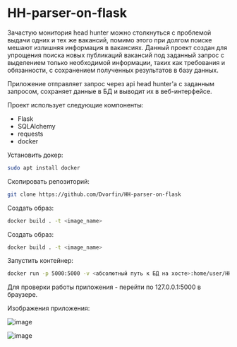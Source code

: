 # HH-parser-on-flask

Зачастую монитория head hunter можно столкнуться с проблемой выдачи одних и тех же вакансий, помимо этого при долгом поиске мешают излишняя информация в вакансиях. Данный проект создан для упрощения поиска новых публикаций вакансий под заданный запрос с выделением только необходимой информации, таких как требования и обязанности, с сохранением полученных результатов в базу данных.

Приложение отправляет запрос через api head hunter'a с заданным запросом, сохраняет данные в БД и выводит их в веб-интерфейсе.


Проект использует следующие компоненты:
+ Flask
+ SQLAlchemy
+ requests
+ docker


Установить докер:
```sh
sudo apt install docker
```

Скопировать репозиторий:
```sh
git clone https://github.com/Dvorfin/HH-parser-on-flask
```

Создать образ:
```sh
docker build . -t <image_name>
```

Создать образ:
```sh
docker build . -t <image_name>
```

Запустить контейнер:
```sh
docker run -p 5000:5000 -v <абсолютный путь к БД на хосте>:home/user/HH-pareser-on-flask/instance <image_name>
```

Для проверки работы приложения - перейти по 127.0.0.1:5000 в браузере.



Изображения приложения:

![image](https://github.com/Dvorfin/HH-parser-on-flask/assets/70969469/7f5e08f7-7d14-4a76-a352-18d580e6989b)


![image](https://github.com/Dvorfin/HH-parser-on-flask/assets/70969469/3770b650-d076-4a3f-8d89-07fb71e1d672)
